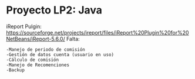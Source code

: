 # Proyecto LP2: Java

iReport Pulgin: https://sourceforge.net/projects/ireport/files/iReport%20Plugin%20for%20NetBeans/iReport-5.6.0/ 
Falta:
	
	-Manejo de periodo de comisión
	-Gestión de datos cuenta (usuario en uso)
	-Cálculo de comisión
	-Manejo de Recomenciones
	-Backup
